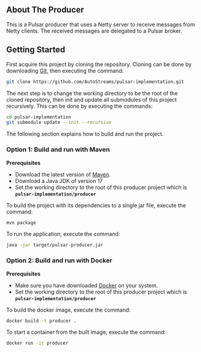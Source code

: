 ## About The Producer
This is a Pulsar producer that uses a Netty server to receive messages from Netty clients. The received messages are delegated to a Pulsar broker.
## Getting Started
First acquire this project by cloning the repository. Cloning can be done by downloading [Git](https://git-scm.com/), then executing the command:
```bash
git clone https://github.com/AutoStreams/pulsar-implementation.git
```
The next step is to change the working directory to be the root of the cloned repository, then init and update all submodules of this project recursively. This can be done by executing the commands:
```bash
cd pulsar-implementation
git submodule update --init --recursive
```
The following section explains how to build and run the project.
### Option 1: Build and run with Maven
**Prerequisites**
* Download the latest version of [Maven](https://maven.apache.org/).
* Download a Java JDK of version 17
* Set the working directory to the root of this producer project which is **`pulsar-implementation/producer`**

To build the project with its dependencies to a single jar file, execute the command:
```bash
mvn package
```
To run the application, execute the command:
```bash
java -jar target/pulsar-producer.jar 
```
### Option 2: Build and run with Docker
**Prerequisites**
* Make sure you have downloaded [Docker](https://www.docker.com/) on your system.
* Set the working directory to the root of this producer project which is **`pulsar-implementation/producer`**

To build the docker image, execute the command:
```bash
docker build -t producer .
```

To start a container from the built image, execute the command:
```bash
docker run -it producer
```